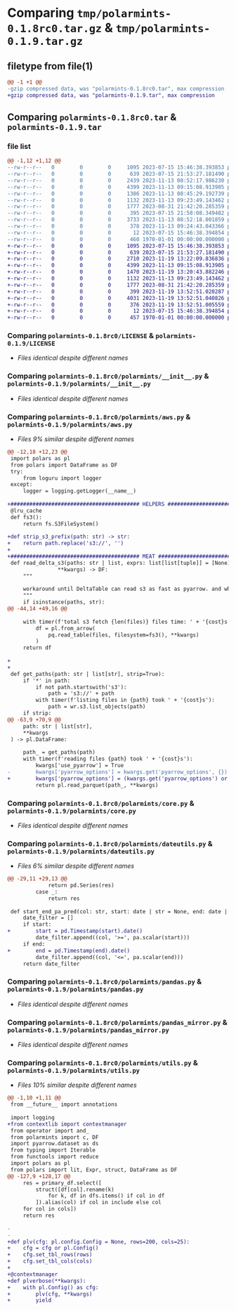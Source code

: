 # Comparing `tmp/polarmints-0.1.8rc0.tar.gz` & `tmp/polarmints-0.1.9.tar.gz`

## filetype from file(1)

```diff
@@ -1 +1 @@
-gzip compressed data, was "polarmints-0.1.8rc0.tar", max compression
+gzip compressed data, was "polarmints-0.1.9.tar", max compression
```

## Comparing `polarmints-0.1.8rc0.tar` & `polarmints-0.1.9.tar`

### file list

```diff
@@ -1,12 +1,12 @@
--rw-r--r--   0        0        0     1095 2023-07-15 15:46:38.393853 polarmints-0.1.8rc0/LICENSE
--rw-r--r--   0        0        0      639 2023-07-15 21:53:27.181490 polarmints-0.1.8rc0/polarmints/__init__.py
--rw-r--r--   0        0        0     2439 2023-11-13 08:52:17.986230 polarmints-0.1.8rc0/polarmints/aws.py
--rw-r--r--   0        0        0     4399 2023-11-13 09:15:08.913905 polarmints-0.1.8rc0/polarmints/core.py
--rw-r--r--   0        0        0     1386 2023-11-13 08:45:29.192739 polarmints-0.1.8rc0/polarmints/dateutils.py
--rw-r--r--   0        0        0     1132 2023-11-13 09:23:49.143462 polarmints-0.1.8rc0/polarmints/pandas.py
--rw-r--r--   0        0        0     1777 2023-08-31 21:42:20.285359 polarmints-0.1.8rc0/polarmints/pandas_mirror.py
--rw-r--r--   0        0        0      395 2023-07-15 21:58:08.349482 polarmints-0.1.8rc0/polarmints/sugar.py
--rw-r--r--   0        0        0     3733 2023-11-13 08:52:18.001859 polarmints-0.1.8rc0/polarmints/utils.py
--rw-r--r--   0        0        0      378 2023-11-13 09:24:43.043366 polarmints-0.1.8rc0/pyproject.toml
--rw-r--r--   0        0        0       12 2023-07-15 15:46:38.394854 polarmints-0.1.8rc0/README.md
--rw-r--r--   0        0        0      460 1970-01-01 00:00:00.000000 polarmints-0.1.8rc0/PKG-INFO
+-rw-r--r--   0        0        0     1095 2023-07-15 15:46:38.393853 polarmints-0.1.9/LICENSE
+-rw-r--r--   0        0        0      639 2023-07-15 21:53:27.181490 polarmints-0.1.9/polarmints/__init__.py
+-rw-r--r--   0        0        0     2710 2023-11-19 13:22:09.836836 polarmints-0.1.9/polarmints/aws.py
+-rw-r--r--   0        0        0     4399 2023-11-13 09:15:08.913905 polarmints-0.1.9/polarmints/core.py
+-rw-r--r--   0        0        0     1470 2023-11-19 13:20:43.882246 polarmints-0.1.9/polarmints/dateutils.py
+-rw-r--r--   0        0        0     1132 2023-11-13 09:23:49.143462 polarmints-0.1.9/polarmints/pandas.py
+-rw-r--r--   0        0        0     1777 2023-08-31 21:42:20.285359 polarmints-0.1.9/polarmints/pandas_mirror.py
+-rw-r--r--   0        0        0      399 2023-11-19 13:52:51.020287 polarmints-0.1.9/polarmints/sugar.py
+-rw-r--r--   0        0        0     4031 2023-11-19 13:52:51.040826 polarmints-0.1.9/polarmints/utils.py
+-rw-r--r--   0        0        0      376 2023-11-19 13:52:51.005559 polarmints-0.1.9/pyproject.toml
+-rw-r--r--   0        0        0       12 2023-07-15 15:46:38.394854 polarmints-0.1.9/README.md
+-rw-r--r--   0        0        0      457 1970-01-01 00:00:00.000000 polarmints-0.1.9/PKG-INFO
```

### Comparing `polarmints-0.1.8rc0/LICENSE` & `polarmints-0.1.9/LICENSE`

 * *Files identical despite different names*

### Comparing `polarmints-0.1.8rc0/polarmints/__init__.py` & `polarmints-0.1.9/polarmints/__init__.py`

 * *Files identical despite different names*

### Comparing `polarmints-0.1.8rc0/polarmints/aws.py` & `polarmints-0.1.9/polarmints/aws.py`

 * *Files 9% similar despite different names*

```diff
@@ -12,18 +12,23 @@
 import polars as pl
 from polars import DataFrame as DF
 try:
     from loguru import logger
 except:
     logger = logging.getLogger(__name__)
 
+######################################### HELPERS #########################################
 @lru_cache
 def fs3():
     return fs.S3FileSystem()
 
+def strip_s3_prefix(path: str) -> str:
+    return path.replace('s3://', '')
+
+######################################### MEAT #########################################
 def read_delta_s3(paths: str | list, exprs: list[list[tuple]] = [None], storage_options: dict = None, version: int = None,
                **kwargs) -> DF:
     """
 
     workaround until DeltaTable can read s3 as fast as pyarrow. and when it supports DNF predicates
     """
     if isinstance(paths, str):
@@ -44,14 +49,16 @@
 
     with timer(f'total s3 fetch {len(files)} files time: ' + '{cost}s'):
         df = pl.from_arrow(
             pq.read_table(files, filesystem=fs3(), **kwargs)
         )
     return df
 
+
+
 def get_paths(path: str | list[str], strip=True):
     if '*' in path:
         if not path.startswith('s3'):
             path = 's3://' + path
         with timer(f'listing files in {path} took ' + '{cost}s'):
             path = wr.s3.list_objects(path)
     if strip:
@@ -63,9 +70,9 @@
     path: str | list[str],
     **kwargs
 ) -> pl.DataFrame:
 
     path_ = get_paths(path)
     with timer(f'reading files {path} took ' + '{cost}s'):
         kwargs['use_pyarrow'] = True
-        kwargs['pyarrow_options'] = kwargs.get('pyarrow_options', {}) | {'filesystem': fs3()}
+        kwargs['pyarrow_options'] = (kwargs.get('pyarrow_options') or {}) | {'filesystem': fs3()}
         return pl.read_parquet(path_, **kwargs)
```

### Comparing `polarmints-0.1.8rc0/polarmints/core.py` & `polarmints-0.1.9/polarmints/core.py`

 * *Files identical despite different names*

### Comparing `polarmints-0.1.8rc0/polarmints/dateutils.py` & `polarmints-0.1.9/polarmints/dateutils.py`

 * *Files 6% similar despite different names*

```diff
@@ -29,11 +29,13 @@
             return pd.Series(res)
         case _:
             return res
 
 def start_end_pa_pred(col: str, start: date | str = None, end: date | str = None) -> list[tuple[str, str, pa.Date32Scalar]]:
     date_filter = []
     if start:
+        start = pd.Timestamp(start).date()
         date_filter.append((col, '>=', pa.scalar(start)))
     if end:
+        end = pd.Timestamp(end).date()
         date_filter.append((col, '<=', pa.scalar(end)))
     return date_filter
```

### Comparing `polarmints-0.1.8rc0/polarmints/pandas.py` & `polarmints-0.1.9/polarmints/pandas.py`

 * *Files identical despite different names*

### Comparing `polarmints-0.1.8rc0/polarmints/pandas_mirror.py` & `polarmints-0.1.9/polarmints/pandas_mirror.py`

 * *Files identical despite different names*

### Comparing `polarmints-0.1.8rc0/polarmints/utils.py` & `polarmints-0.1.9/polarmints/utils.py`

 * *Files 10% similar despite different names*

```diff
@@ -1,10 +1,11 @@
 from __future__ import annotations
 
 import logging
+from contextlib import contextmanager
 from operator import and_
 from polarmints import c, DF
 import pyarrow.dataset as ds
 from typing import Iterable
 from functools import reduce
 import polars as pl
 from polars import lit, Expr, struct, DataFrame as DF
@@ -127,9 +128,17 @@
     res = primary_df.select([
         struct([df[col].rename(k)
             for k, df in dfs.items() if col in df
         ]).alias(col) if col in include else col
     for col in cols])
     return res
 
-
-
+def plv(cfg: pl.config.Config = None, rows=200, cols=25):
+    cfg = cfg or pl.Config()
+    cfg.set_tbl_rows(rows)
+    cfg.set_tbl_cols(cols)
+
+@contextmanager
+def plverbose(**kwargs):
+    with pl.Config() as cfg:
+        plv(cfg, **kwargs)
+        yield
```

